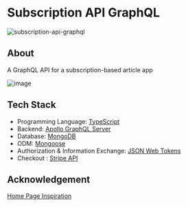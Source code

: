# Subscription API GraphQL

![subscription-api-graphql](https://socialify.git.ci/bennaaym/subscription-api-graphql/image?font=Source%20Code%20Pro&forks=1&language=1&logo=https%3A%2F%2Fgraphql.org%2Fimg%2Flogo.svg&pattern=Overlapping%20Hexagons&stargazers=1&theme=Light)

## About

A GraphQL API for a subscription-based article app

![image](https://i.ibb.co/W2XkSMz/ezgif-com-gif-maker.gif)

## Tech Stack

- Programming Language: [TypeScript](https://www.typescriptlang.org/)
- Backend: [Apollo GraphQL Server](https://www.apollographql.com/docs/apollo-server/)
- Database: [MongoDB](https://www.mongodb.com/)
- ODM: [Mongoose](https://mongoosejs.com/)
- Authorization & Information Exchange: [JSON Web Tokens](https://jwt.io/)
- Checkout : [Stripe API](https://stripe.com/)

## Acknowledgement

[Home Page Inspiration](https://dribbble.com/shots/14672307-OWLEE-Social-Media-Concept/attachments/6368785?mode=media)
